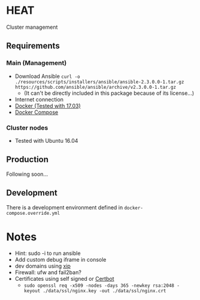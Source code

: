 # HEAT
Cluster management

## Requirements
### Main (Management)
- Download Ansible `curl -o ./resources/scripts/installers/ansible/ansible-2.3.0.0-1.tar.gz https://github.com/ansible/ansible/archive/v2.3.0.0-1.tar.gz`
    - (It can't be directly included in this package because of its license...)
- Internet connection
- [Docker (Tested with 17.03)](https://www.docker.com/)
- [Docker Compose](https://docs.docker.com/compose/install/)

### Cluster nodes
- Tested with Ubuntu 16.04

## Production
Following soon...

## Development
There is a development environment defined in `docker-compose.override.yml`

# Notes
- Hint: sudo -i to run ansible
- Add custom debug iframe in console
- dev domains using [xip](xip.io)
- Firewall: ufw and fail2ban?
- Certificates using self signed or [Certbot](https://certbot.eff.org/#debianjessie-other)
    - `sudo openssl req -x509 -nodes -days 365 -newkey rsa:2048 -keyout ./data/ssl/nginx.key -out ./data/ssl/nginx.crt`
